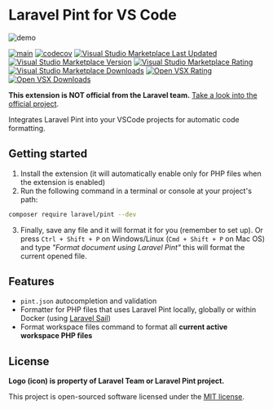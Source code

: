 # Laravel Pint for VS Code

![demo](https://github.com/open-southeners/vscode-laravel-pint/blob/main/images/demo.gif?raw=true)

[![main](https://github.com/open-southeners/vscode-laravel-pint/actions/workflows/main.yml/badge.svg)](https://github.com/open-southeners/vscode-laravel-pint/actions/workflows/main.yml) [![codecov](https://codecov.io/gh/open-southeners/vscode-laravel-pint/branch/main/graph/badge.svg?token=5M9M8VDLEV)](https://codecov.io/gh/open-southeners/vscode-laravel-pint) [![Visual Studio Marketplace Last Updated](https://img.shields.io/visual-studio-marketplace/last-updated/open-southeners.laravel-pint)](https://marketplace.visualstudio.com/items?itemName=open-southeners.laravel-pint&ssr=false#version-history) [![Visual Studio Marketplace Version](https://img.shields.io/visual-studio-marketplace/v/open-southeners.laravel-pint)](https://marketplace.visualstudio.com/items?itemName=open-southeners.laravel-pint&ssr=false#version-history) [![Visual Studio Marketplace Rating](https://img.shields.io/visual-studio-marketplace/r/open-southeners.laravel-pint?logo=visualstudiocode)](https://marketplace.visualstudio.com/items?itemName=open-southeners.laravel-pint&ssr=false#review-details) [![Visual Studio Marketplace Downloads](https://img.shields.io/visual-studio-marketplace/d/open-southeners.laravel-pint?logo=visualstudiocode)](https://marketplace.visualstudio.com/items?itemName=open-southeners.laravel-pint) [![Open VSX Rating](https://img.shields.io/open-vsx/rating/open-southeners/laravel-pint?logo=vscodium&logoColor=%23fff)](https://open-vsx.org/extension/open-southeners/laravel-pint/reviews) [![Open VSX Downloads](https://img.shields.io/open-vsx/dt/open-southeners/laravel-pint?logo=vscodium&logoColor=%23fff)](https://open-vsx.org/extension/open-southeners/laravel-pint)

**This extension is NOT official from the Laravel team.** [Take a look into the official project](https://github.com/laravel/pint).

Integrates Laravel Pint into your VSCode projects for automatic code formatting.

## Getting started

1. Install the extension (it will automatically enable only for PHP files when the extension is enabled) 
2. Run the following command in a terminal or console at your project's path:

```sh
composer require laravel/pint --dev
```

3. Finally, save any file and it will format it for you (remember to set up). Or press `Ctrl + Shift + P` on Windows/Linux (`Cmd + Shift + P` on Mac OS) and type _"Format document using Laravel Pint"_ this will format the current opened file.

## Features

- `pint.json` autocompletion and validation
- Formatter for PHP files that uses Laravel Pint locally, globally or within Docker (using [Laravel Sail](https://laravel.com/docs/9.x/sail))
- Format workspace files command to format all **current active workspace PHP files**

## License

**Logo (icon) is property of Laravel Team or Laravel Pint project.**

This project is open-sourced software licensed under the [MIT license](LICENSE.md).